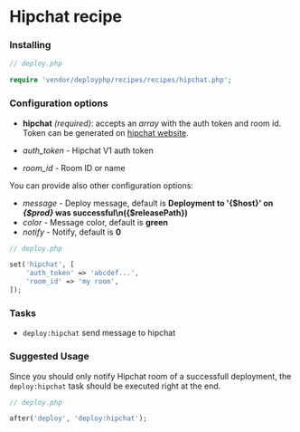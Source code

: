 # Hipchat recipe

### Installing

```php
// deploy.php

require 'vendor/deployphp/recipes/recipes/hipchat.php';
```

### Configuration options

- **hipchat** *(required)*: accepts an *array* with the auth token and room id. Token can be generated on [hipchat website](https://hipchat.com]).

 - *auth_token* - Hipchat V1 auth token
 - *room_id* - Room ID or name

You can provide also other configuration options:

 - *message* - Deploy message, default is **Deployment to '{$host}' on *{$prod}* was successful\n({$releasePath})**
 - *color* - Message color, default is **green**
 - *notify* - Notify, default is **0**


```php
// deploy.php

set('hipchat', [
    'auth_token' => 'abcdef...',
    'room_id' => 'my room',
]);
```

### Tasks

- `deploy:hipchat` send message to hipchat

### Suggested Usage

Since you should only notify Hipchat room of a successfull deployment, the `deploy:hipchat` task should be executed right at the end.

```php
// deploy.php

after('deploy', 'deploy:hipchat');
```
